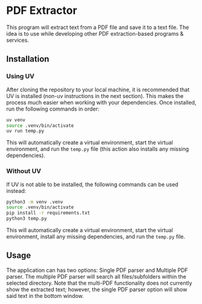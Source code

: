 # PDF Extractor

This program will extract text from a PDF file and save it to a text file.
The idea is to use while developing other PDF extraction-based programs & services.

## Installation

### Using UV

After cloning the repository to your local machine,
it is recommended that UV is installed (non-uv instructions in the next section).
This makes the process much easier when working with your dependencies.
Once installed, run the following commands in order:

```bash
uv venv
source .venv/bin/activate
uv run temp.py
```

This will automatically create a virtual environment,
start the virtual environment,
and run the `temp.py` file (this action also installs any missing dependencies).

### Without UV

If UV is not able to be installed, the following commands can be used instead:

```bash
python3 -m venv .venv
source .venv/bin/activate
pip install -r requirements.txt
python3 temp.py
```

This will automatically create a virtual environment,
start the virtual environment,
install any missing dependencies,
and run the `temp.py` file.

## Usage

The application can has two options: Single PDF parser and Multiple PDF parser.
The multiple PDF parser will search all files/subfolders within the selected directory.
Note that the multi-PDF functionality does not currently show the extracted text;
however, the single PDF parser option will show said text in the bottom window.
